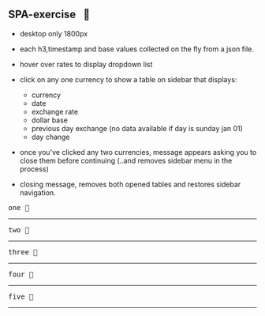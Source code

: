 SPA-exercise  &nbsp; :rocket:
--------

- desktop only 1800px
- each h3,timestamp and base values collected on the fly from a json file.
- hover over rates to display dropdown list
- click on any one currency to show a table on sidebar that displays:
  +  currency
  +  date
  +  exchange rate
  +  dollar base
  +  previous day exchange (no data available if day is sunday jan 01)
  +  day change

- once you've clicked any two currencies, message appears asking you to close them
  before continuing  (..and removes sidebar menu in the process)
- closing message, removes both opened tables and restores sidebar navigation.


<kbd>one :ticket:</kbd><br/>

[](public/images/s1.png) 

<hr/>

<kbd>two :ticket:</kbd><br/>

[](public/images/s2a.png) 

<hr/>

<kbd>three :ticket:</kbd><br/>

[](public/images/s2b.png) 

<hr/>

<kbd>four :ticket:</kbd><br/>

[](public/images/s3a.png) 

<hr/>

<kbd>five :ticket:</kbd><br/>

[](public/images/s3b.png) 

<hr/>









